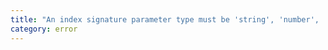 ```yaml
---
title: "An index signature parameter type must be 'string', 'number', 'symbol', or a template literal type."
category: error
---
```

